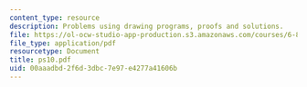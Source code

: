 ```yaml
---
content_type: resource
description: Problems using drawing programs, proofs and solutions.
file: https://ol-ocw-studio-app-production.s3.amazonaws.com/courses/6-896-theory-of-parallel-hardware-sma-5511-spring-2004/00aaadbd2f6d3dbc7e97e4277a41606b_ps10.pdf
file_type: application/pdf
resourcetype: Document
title: ps10.pdf
uid: 00aaadbd-2f6d-3dbc-7e97-e4277a41606b
---
```

